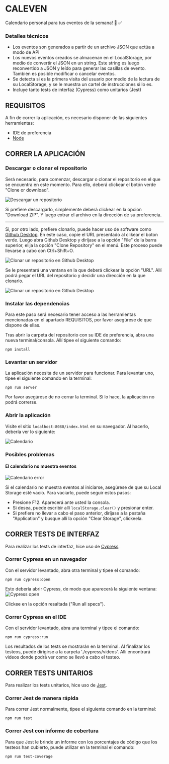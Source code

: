# CALEVEN
Calendario personal para tus eventos de la semana! :calendar: :white_check_mark:

### Detalles técnicos
* Los eventos son generados a partir de un archivo JSON que actúa a modo de API
* Los nuevos eventos creados se almacenan en el LocalStorage, por medio de convertir el JSON en un string. Este string es luego reconvertido a JSON y leído para generar las casillas de evento. También es posible modificar o cancelar eventos.
* Se detecta si es la primera visita del usuario por medio de la lectura de su LocalStorage, y se le muestra un cartel de instrucciones si lo es.
* Incluye tanto tests de interfaz (Cypress) como unitarios (Jest)

 ## REQUISITOS
 
 A fin de correr la aplicación, es necesario disponer de las siguientes herramientas:
  * IDE de preferencia
  * [Node](https://nodejs.org/es/ "Node")

 ## CORRER LA APLICACIÓN
 
 ### Descargar o clonar el repositorio
 
 Será necesario, para comenzar, descargar o clonar el repositorio en el que se encuentra en este momento. Para ello, deberá clickear el botón verde "Clone or download".

 ![Descargar un repositorio](https://i.imgur.com/cBeY4Zp.png "Descargar un repositorio")

 Si prefiere descargarlo, simplemente deberá clickear en la opcion "Download ZIP". Y luego extrar el archivo en la dirección de su preferencia.
 
 ___

 Si, por otro lado, prefiere clonarlo, puede hacer uso de software como [Github Desktop](https://desktop.github.com "Github Desktop"). En este caso, copie el URL presentado al clikear el boton verde. Luego abra Github Desktop y diríjase a la opción "File" de la barra superior, elija la opción "Clone Repository" en el menú. Este proceso puede llevarse a cabo con Ctrl+Shift+O.

 ![Clonar un repositorio en Github Desktop](https://i.imgur.com/KWss1Ga.png "Clonar un repositorio en Github Desktop")
 
 Se le presentará una ventana en la que deberá clickear la opción "URL". Allí podrá pegar el URL del repositorio y decidir una dirección en la que clonarlo.

 ![Clonar un repositorio en Github Desktop](https://i.imgur.com/Y3k4xmk.png "Clonar un repositorio en Github Desktop")

 ### Instalar las dependencias
 
 Para este paso será necesario tener acceso a las herramientas mencionadas en el apartado REQUISITOS, por favor asegúrese de que dispone de ellas.

 Tras abrir la carpeta del repositorio con su IDE de preferencia, abra una nueva terminal/consola. Allí tipee el siguiente comando:
```
npm install 
```

### Levantar un servidor

La aplicación necesita de un servidor para funcionar. Para levantar uno, tipee el siguiente comando en la terminal:
``` 
npm run server
```
Por favor asegúrese de no cerrar la terminal. Si lo hace, la aplicación no podrá correrse.

### Abrir la aplicación

Visite el sitio `localhost:8080/index.html` en su navegador. Al hacerlo, debería ver lo siguiente:

![Calendario](https://i.imgur.com/oynFl03.png "Calendario")


 ### Posibles problemas
 
 #### El calendario no muestra eventos
 
 ![Calendario error](https://i.imgur.com/Kr8C4WG.png "Calendario error")

 Si el calendario no muestra eventos al iniciarse, asegúrese de que su Local Storage esté vacío. Para vaciarlo, puede seguir estos pasos:
 * Presione F12. Aparecerá ante usted la consola.
 * Si desea, puede escribir allí `localStorage.clear()` y presionar enter.
 * Si prefiere no llevar a cabo el paso anterior, diríjase a la pestaña "Application" y busque allí la opción "Clear Storage", clickeela.

 ## CORRER TESTS DE INTERFAZ
 
 Para realizar los tests de interfaz, hice uso de [Cypress](https://www.cypress.io "Cypress").

 ### Correr Cypress en un navegador
 
Con el servidor levantado, abra otra terminal y tipee el comando:
```
npm run cypress:open
```

Esto debería abrir Cypress, de modo que aparecerá la siguiente ventana:
![Cypress open](https://i.imgur.com/2wsrpd1.png "Cypress open")

Clickee en la opción resaltada ("Run all specs").

### Correr Cypress en el IDE

Con el servidor levantado, abra una terminal y tipee el comando:
```
npm run cypress:run
```

Los resultados de los tests se mostrarán en la terminal. Al finalizar los testeos, puede dirigirse a la carpeta './cypress/videos'. Allí encontrará videos donde podrá ver como se llevó a cabo el testeo. 

 ## CORRER TESTS UNITARIOS
 
 Para realizar los tests unitarios, hice uso de [Jest](https://jestjs.io "Jest").

 ### Correr Jest de manera rápida
 
 Para correr Jest normalmente, tipee el siguiente comando en la terminal:
 ```
 npm run test
 ```

 ### Correr Jest con informe de cobertura
 
 Para que Jest le brinde un informe con los porcentajes de código que los testeos han cubierto, puede utilizar en la terminal el comando:
  ```
  npm run test-coverage
  ```


